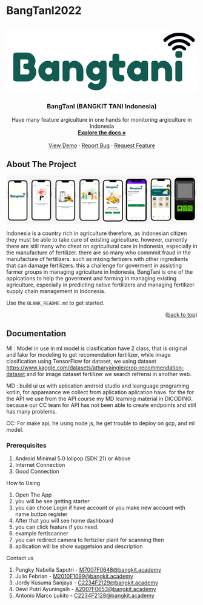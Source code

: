 # BangTanI2022

<!-- PROJECT LOGO -->
<br />
<div align="center">
  <a href="https://github.com/C22PS131/BangTanI2022">
    <img src="assets/logo-apk.png" alt="Logo" >
  </a>

 <h3 align="center">BangTanI (BANGKIT TANI Indonesia)  </h3>

  <p align="center">
    Have many feature argiculture in one hands for monitoring argiculture in Indonesia
    <br />
    <a href=""><strong>Explore the docs »</strong></a>
    <br />
    <br />
    <a href="">View Demo</a>
    ·
    <a href="">Report Bug</a>
    ·
    <a href="">Request Feature</a>
  </p>
</div>

## About The Project


<a> <img src="assets/aps.png"></a>

Indonesia is a country rich in agriculture therefore, as Indonesian citizen they must be able to take care of existing agriculture. however, currently there are still many who cheat on agricultural care in Indonesia, especially in the manufacture of fertilizer. there are so many who commmit fraud in the manufacture of fertilizers. such as mixing fertizers with other ingredients that can damage fertilizers. this a challenge for goverment in assisting farmer groups in managing agriculture in Indonesia, BangTani is one of the appications to help the goverment and farming in managing existing agriculture, especially in predicting native fertilizers and managing fertilizer supply chain management in Indonesia. 

Use the `BLANK_README.md` to get started.

<p align="right">(<a href="#top">back to top</a>)</p>


<!-- GETTING STARTED -->
## Documentation
Ml  : Model in use in ml model is clasification have 2 class, that is original and fake for modeling to get recomendation fertilizer, while image clasification using TensorFlow for dataset, we using dataset  https://www.kaggle.com/datasets/atharvaingle/crop-recommendation-dataset and for image dataset fertilizer we search refrensi in another web. 

MD : build ui ux with aplication android studio and leanguage programing kotlin, for appareance we collect from aplication aplication have. for the for the API we use from the API course my MD learning material in DICODING. because our CC team for API has not been able to create endpoints and still has many problems.

CC: For make api, he using node js, he get trouble to deploy on gcp, and ml model. 


### Prerequisites
1. Android Minimal 5.0 lolipop (SDK 21) or Above
2. Internet Connection
3. Good Connection

How to Using
1. Open The App 
2. you will be see getting starter
3. you can chose Login if have account or you make new account with name button register
4. After that you will see home dashboard
5. you can click feature if you need. 
6. example fertiscanner 
7. you can redirect camera to fertiziler plant for scanning then
8. apllication will be show suggetsion and description 


Contact us
1. Pungky Nabella Saputri - M7007F0648@bangkit.academy
2. Julio Febrian - M2010F1099@bangkit.academy
3. Jordy Kusuma Sanjaya - C2234F2129@bangkit.academy
4. Dewi Putri Ayuningsih - A2007F0653@bangkit.academy
5. Antonio Marco Lukito - C2234F2128@bangkit.academy


